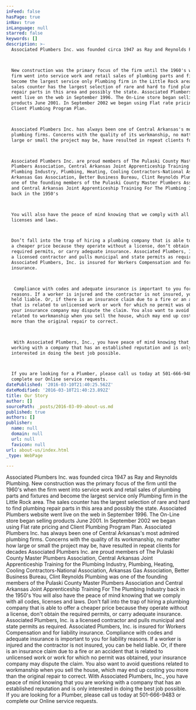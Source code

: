 ```yaml
---
inFeed: false
hasPage: true
inNav: true
inLanguage: null
starred: false
keywords: []
description: >-
  Associated Plumbers Inc. was founded circa 1947 as Ray and Reynolds Plumbing.



  New construction was the primary focus of the firm until the 1960's when the
  firm went into service work and retail sales of plumbing parts and fixtures and
  become the largest service only Plumbing firm in the Little Rock area. The
  sales counter has the largest selection of rare and hard to find plumbing
  repair parts in this area and possibly the state. Associated Plumbers website
  went live on the web in September 1996. The On-Line store began selling
  products June 2001. In September 2002 we began using Flat rate pricing and
  Client Plumbing Program Plan.



  Associated Plumbers Inc. has always been one of Central Arkansas's most admired
  plumbing firms. Concerns with the quality of its workmanship, no matter how
  large or small the project may be, have resulted in repeat clients for decades



  Associated Plumbers Inc. are proud members of The Pulaski County Master
  Plumbers Association, Central Arkansas Joint Apprenticeship Training for the
  Plumbing Industry, Plumbing, Heating, Cooling Contractors-National Association,
  Arkansas Gas Association, Better Business Bureau, Clint Reynolds Plumbing was
  one of the founding members of the Pulaski County Master Plumbers Association
  and Central Arkansas Joint Apprenticeship Training For The Plumbing Industry
  back in the 1950's



  You will also have the peace of mind knowing that we comply with all codes,
  licenses and laws.



  Don’t fall into the trap of hiring a plumbing company that is able to offer
  a cheaper price because they operate without a license, don’t obtain the
  required permits, or carry adequate insurance. Associated Plumbers, Inc. is
  a licensed contractor and pulls municipal and state permits as required.
  Associated Plumbers, Inc. is insured for Workers Compensation and for liability
  insurance.



   Compliance with codes and adequate insurance is important to you for liability
  reasons. If a worker is injured and the contractor is not insured, you can be
  held liable. Or, if there is an insurance claim due to a fire or an accident
  that is related to unlicensed work or work for which no permit was obtained,
  your insurance company may dispute the claim. You also want to avoid questions
  related to workmanship when you sell the house, which may end up costing you
  more than the original repair to correct.



   With Associated Plumbers, Inc., you have peace of mind knowing that you are
  working with a company that has an established reputation and is only
  interested in doing the best job possible.



  If you are looking for a Plumber, please call us today at 501-666-9483 or
  complete our Online service requests.
datePublished: '2016-03-10T21:40:25.562Z'
dateModified: '2016-03-10T21:40:23.892Z'
title: Our Story
author: []
sourcePath: _posts/2016-03-09-about-us.md
published: true
authors: []
publisher:
  name: null
  domain: null
  url: null
  favicon: null
url: about-us/index.html
_type: WebPage

---
```

Associated Plumbers Inc. was founded circa 1947 as Ray and Reynolds Plumbing.
New construction was the primary focus of the firm until the 1960's when the firm went into service work and retail sales of plumbing parts and fixtures and become the largest service only Plumbing firm in the Little Rock area. The sales counter has the largest selection of rare and hard to find plumbing repair parts in this area and possibly the state. Associated Plumbers website went live on the web in September 1996\. The On-Line store began selling products June 2001\. In September 2002 we began using Flat rate pricing and Client Plumbing Program Plan.
Associated Plumbers Inc. has always been one of Central Arkansas's most admired plumbing firms. Concerns with the quality of its workmanship, no matter how large or small the project may be, have resulted in repeat clients for decades
Associated Plumbers Inc. are proud members of The Pulaski County Master Plumbers Association, Central Arkansas Joint Apprenticeship Training for the Plumbing Industry, Plumbing, Heating, Cooling Contractors-National Association, Arkansas Gas Association, Better Business Bureau, Clint Reynolds Plumbing was one of the founding members of the Pulaski County Master Plumbers Association and Central Arkansas Joint Apprenticeship Training For The Plumbing Industry back in the 1950's
You will also have the peace of mind knowing that we comply with all codes, licenses and laws.
Don't fall into the trap of hiring a plumbing company that is able to offer a cheaper price because they operate without a license, don't obtain the required permits, or carry adequate insurance. Associated Plumbers, Inc. is a licensed contractor and pulls municipal and state permits as required. Associated Plumbers, Inc. is insured for Workers Compensation and for liability insurance.
Compliance with codes and adequate insurance is important to you for liability reasons. If a worker is injured and the contractor is not insured, you can be held liable. Or, if there is an insurance claim due to a fire or an accident that is related to unlicensed work or work for which no permit was obtained, your insurance company may dispute the claim. You also want to avoid questions related to workmanship when you sell the house, which may end up costing you more than the original repair to correct.
With Associated Plumbers, Inc., you have peace of mind knowing that you are working with a company that has an established reputation and is only interested in doing the best job possible.
If you are looking for a Plumber, please call us today at 501-666-9483 or complete our Online service requests.